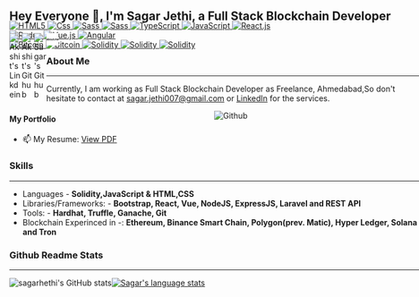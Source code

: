 <div>
  <a href="https://github.com/viking03265">
    <img alt="HTML5" src="https://img.shields.io/badge/HTML5-E34F26?style=plastic&logo=html5&logoColor=white" />
  </a>
  <a href="https://github.com/viking03265">
    <img alt="Css" src="https://img.shields.io/badge/CSS-239120?&style=plastic&logo=css3&logoColor=white" />
  </a>
  <a href="https://github.com/viking03265">
    <img alt="Sass" src="https://img.shields.io/badge/Sass-CC6699?style=plastic&logo=sass&logoColor=white" />
  </a>
   <a href="https://github.com/viking03265">
    <img alt="Sass" src="https://img.shields.io/badge/Tailwind CSS-yellow?style=plastic&logo=tailwind CSS&logoColor=white" />
  </a>
  <a href="https://github.com/viking03265">
    <img alt="TypeScript" src="https://img.shields.io/badge/-TypeScript-007ACC?style=plastic&logo=typescript&logoColor=white" />
  </a>
  <a href="https://github.com/viking03265">
    <img alt="JavaScript" src="https://img.shields.io/badge/JavaScript-11bb44?style=plastic&logo=javascript&logoColor=white" />
  </a>
  <a href="https://github.com/viking03265">
    <img alt="React.js" src="https://img.shields.io/badge/-ReactJS-blue?style=plastic&logo=react&logoColor=white" />
  </a>
  <a href="https://github.com/viking03265">
    <img alt="Redux" src="https://img.shields.io/badge/-Redux-764ABC?style=plastic&logo=redux&logoColor=white" />
  </a>
  <a href="https://github.com/viking03265">
    <img alt="Vue.js" src="https://img.shields.io/badge/Vue.js-35495E?style=plastic&logo=vue.js&logoColor=4FC08D" />
  </a>
   <a href="https://github.com/viking03265">
    <img alt="Angular" src="https://img.shields.io/badge/-Angular-DD0031?style=plastic&logo=angular&logoColor=white" />
  </a>
</div>

<div>
  <a href="https://github.com/viking03265">
    <img alt="Bitcoin" src="https://img.shields.io/badge/Bitcoin-ab790d?style=plastic&logo=bitcoin&logoColor=white" />
  </a>
  <a href="https://github.com/viking03265">
    <img alt="Bitcoin" src="https://img.shields.io/badge/Ethereum-442288?style=plastic&logo=ethereum&logoColor=white" />
  </a>
  <a href="https://github.com/viking03265">
    <img alt="Solidity" src="https://img.shields.io/badge/Solidity-blue?style=plastic&logo=solidity&logoColor=white" />
  </a>
  <a href="https://github.com/viking03265">
    <img alt="Solidity" src="https://img.shields.io/badge/Rust-443330?style=plastic&logo=rust&logoColor=white" />
  </a>
  <a href="https://github.com/viking03265">
    <img alt="Solidity" src="https://img.shields.io/badge/Web3.js-11aa33?style=plastic&logo=web3.js&logoColor=white" />
  </a>
</div>
<div style="position:absolute; top:0">


## Hey Everyone 👋, I'm Sagar Jethi, a Full Stack Blockchain Developer ##

<a href="https://www.linkedin.com/in/sagarjethi">
  <img align="left" alt="Akshit's Linkdein" width="22px" src="https://cdn.jsdelivr.net/npm/simple-icons@v3/icons/linkedin.svg" />
</a>
<a href="mailto:sagar.jethi007@gmail.com">
  <img align="left" alt="Akshit's Github" width="22px" src="https://cdn.jsdelivr.net/npm/simple-icons@v3/icons/gmail.svg" />
</a>
<a href="https://github.com/sagarjethi">
  <img align="left" alt="Sagar's Github" width="22px" src="https://cdn.jsdelivr.net/npm/simple-icons@v3/icons/github.svg" />
</a>
<a href="https://sagarjethi.com">
  <img align="left" alt="Sagar's Github" width="22px" src="https://raw.githubusercontent.com/simple-icons/simple-icons/develop/icons/aboutdotme.svg" />
 </a>
&nbsp;

### About Me ###
----------------------------------------------------------------------------------------------------------------------------
Currently, I am working as  Full Stack Blockchain Developer  as Freelance, Ahmedabad,So don't hesitate to contact at sagar.jethi007@gmail.com or [LinkedIn](https://www.linkedin.com/in/sagarjethi) for the services.

<img width="50%" align="right" alt="Github" src="https://raw.githubusercontent.com/onimur/.github/master/.resources/git-header.svg" />

#### My Portfolio ####
- 📫 My Resume: [View PDF](https://cvdesignr.com/p/5ebe8c2c4bc7e?hl=en_GB)


### Skills ###
----------------------------------------------------------------------------------------------------------------------------
- Languages - **Solidity,JavaScript & HTML,CSS**
- Libraries/Frameworks: - **Bootstrap, React, Vue, NodeJS, ExpressJS, Laravel and REST API**
- Tools: - **Hardhat, Truffle, Ganache, Git**
- Blockchain Experinced in -: **Ethereum, Binance Smart Chain, Polygon(prev. Matic), Hyper Ledger, Solana and Tron**

### Github Readme Stats ###
----------------------------------------------------------------------------------------------------------------------------
<a href="https://profile-summary-for-github.com/user/sagarjethi">
  <img align="left" height="170px" src="https://github-readme-stats.vercel.app/api?username=sagarjethi&show_icons=true&line_height=27&count_private=true&include_all_commits=true" alt="sagarhethi's GitHub stats"/>
  <img height="170px" src="https://github-readme-stats.vercel.app/api/top-langs/?username=sagarjethi&hide_langs_below=5&layout=compact" alt="Sagar's language stats"/>
</a>
</div>
